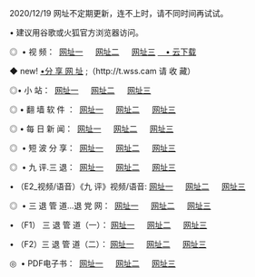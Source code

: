<p>2020/12/19 网址不定期更新，连不上时，请不同时间再试试。
<p>• 建议用谷歌或火狐官方浏览器访问。
<p>◎  • 视 频： 
<a href="http://hey.guitarhaven.com/" target="_blank">网址一</a> 　 
<a href="http://hrm.guitarhaven.com/" target="_blank">网址二</a> 　 
<a href="http://hrm.guitarhaven.com/b.html" target="_blank">网址三</a>
<a href="https://yadi.sk/d/d0sUeAOpal3njw" target="_blank">　• 云下载 </a></p>
<p>◆ new! <a href="http://how.wemusiclabel.com/a.html">•分 享 网 址</a> ;（http://t.wss.cam 请 收 藏） </p>

<p>◎•  小 站：  
<a href="http://hey.guitarhaven.com/f.html" target="_blank">网址一</a> 　 
<a href="http://hrm.guitarhaven.com/h.html" target="_blank">网址二</a> 　 
<a href="http://hrm.guitarhaven.com/k/" target="_blank">网址三</a></p><p>

<p>◎  • 翻 墙 软 件 ：  
<a href="http://hey.guitarhaven.com/ff/" target="_blank">网址一</a> 　 
<a href="http://hrm.guitarhaven.com/s/read/a1_nd.html" target="_blank">网址二</a> 　 
<a href="http://hrm.guitarhaven.com/ff/index.html" target="_blank">网址三</a></p>
<p>◎  • 每 日 新 闻：  
<a href="http://hey.guitarhaven.com/day/" target="_blank">网址一</a> 　 
<a href="http://hrm.guitarhaven.com/day/" target="_blank">网址二</a> 　 
<a href="http://hrm.guitarhaven.com/day/index.html" target="_blank">网址三</a></p>
<p>◎   • 短 波 分 享：  
<a href="http://hey.guitarhaven.com/h/" target="_blank">网址一</a> 　 
<a href="http://hrm.guitarhaven.com/h/" target="_blank">网址二</a> 　 
<a href="http://hrm.guitarhaven.com/h/index.html" target="_blank">网址三</a></p>
<p>◎   • 九 评.三 退：  
<a href="http://hey.guitarhaven.com/t/" target="_blank">网址一</a> 　 
<a href="http://hrm.guitarhaven.com/v2/index.html" target="_blank">网址二</a> 　 
<a href="http://hrm.guitarhaven.com/tt/index.html" target="_blank">网址三</a> 　</p>
<p>  • （E2_视频/语音）《九 评》视频/语音: 
<a href="http://hrm.guitarhaven.com/7738.html" target="_blank">网址一</a> 　 
<a href="http://hrm.guitarhaven.com/7614.html" target="_blank">网址二</a> 　 
<a href="http://hrm.guitarhaven.com/7633.html" target="_blank">网址三</a></p>
<p>◎   • 三 退 管 道...退 党 网：  
<a href="http://hey.guitarhaven.com/go/td1.html" target="_blank">网址一</a> 　 
<a href="http://hrm.guitarhaven.com/go/td2.html" target="_blank">网址二</a> 　 
<a href="http://hrm.guitarhaven.com/go/td3.html" target="_blank">网址三</a></p>
<p>  • （F1） 三 退 管 道（一）： 
<a href="http://hey.guitarhaven.com/dd/" target="_blank">网址一</a> 　 
<a href="http://hrm.guitarhaven.com/s/read/a1_tdx.html" target="_blank">网址二</a> 　 
<a href="http://hrm.guitarhaven.com/dd/" target="_blank">网址三</a></p>
<p>  • （F2）三 退 管 道（二）： 
<a href="http://hrm.guitarhaven.com/d/" target="_blank">网址一</a> 　 
<a href="http://hey.guitarhaven.com/d/index.html" target="_blank">网址二</a> 　 
<a href="http://hrm.guitarhaven.com/d/" target="_blank">网址三</a></p>
<p>◎   • PDF电子书：  
<a href="http://hey.guitarhaven.com/p/" target="_blank">网址一</a> 　 
<a href="http://hrm.guitarhaven.com/p/index.html" target="_blank">网址二</a> 　 
<a href="http://hrm.guitarhaven.com/p/" target="_blank">网址三</a></p>
